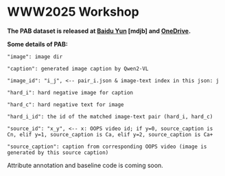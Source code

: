 # WWW2025 Workshop

**The PAB dataset is released at [Baidu Yun](https://pan.baidu.com/s/1gqY6DuTL-EStXlH0dz05ng) [mdjb] and [OneDrive](https://1drv.ms/f/c/afc02d7952f9b34d/Epb3qCEwsMJOjYIx-sMm_rkBbZfyiD8I-bRmLp0X-rT1vQ?e=7gyGco).**


**Some details of PAB:**

```
"image": image dir

"caption": generated image caption by Qwen2-VL

"image_id": "i_j", <-- pair_i.json & image-text index in this json: j

"hard_i": hard negative image for caption

"hard_c": hard negative text for image

"hard_i_id": the id of the matched image-text pair (hard_i, hard_c) 

"source_id": "x_y", <-- x: OOPS video id; if y=0, source_caption is Cn, elif y=1, source_caption is Ca, elif y=2, source_caption is Ca+

"source_caption": caption from corresponding OOPS video (image is generated by this source caption)
```

Attribute annotation and baseline code is coming soon.
